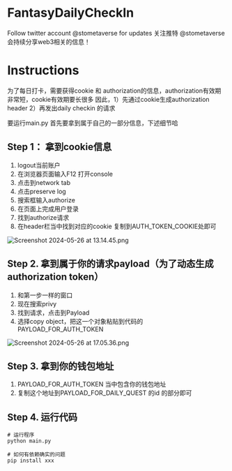 # FantasyDailyCheckIn

Follow twitter account @stometaverse for updates 
关注推特 @stometaverse 会持续分享web3相关的信息！ 

# Instructions 

为了每日打卡，需要获得cookie 和 authorization的信息，authorization有效期非常短，cookie有效期要长很多
因此，1）先通过cookie生成authorization header 2）再发出daily checkin 的请求

要运行main.py 首先要拿到属于自己的一部分信息，下述细节哈 

## Step 1： 拿到cookie信息

1. logout当前账户
2. 在浏览器页面输入F12 打开console
3. 点击到network tab
4. 点击preserve log 
5. 搜索框输入authorize 
6. 在页面上完成用户登录
7. 找到authorize请求 
8. 在header栏当中找到对应的cookie  复制到AUTH_TOKEN_COOKIE处即可

![Screenshot 2024-05-26 at 13.14.45.png](..%2F..%2FDesktop%2FScreenshot%202024-05-26%20at%2013.14.45.png)

## Step 2. 拿到属于你的请求payload（为了动态生成authorization token）
1. 和第一步一样的窗口
2. 现在搜索privy
3. 找到请求，点击到Payload 
4. 选择copy object，把这一个对象粘贴到代码的PAYLOAD_FOR_AUTH_TOKEN

![Screenshot 2024-05-26 at 17.05.36.png](..%2F..%2FDesktop%2FScreenshot%202024-05-26%20at%2017.05.36.png)
## Step 3. 拿到你的钱包地址 
1. PAYLOAD_FOR_AUTH_TOKEN 当中包含你的钱包地址
2. 复制这个地址到PAYLOAD_FOR_DAILY_QUEST 的id 的部分即可

## Step 4. 运行代码

```
# 运行程序
python main.py 

# 如何有依赖确实的问题 
pip install xxx
```